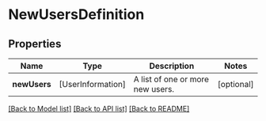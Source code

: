 # NewUsersDefinition

## Properties
Name | Type | Description | Notes
------------ | ------------- | ------------- | -------------
**newUsers** | [UserInformation] | A list of one or more new users. | [optional] 

[[Back to Model list]](../README.md#documentation-for-models) [[Back to API list]](../README.md#documentation-for-api-endpoints) [[Back to README]](../README.md)


